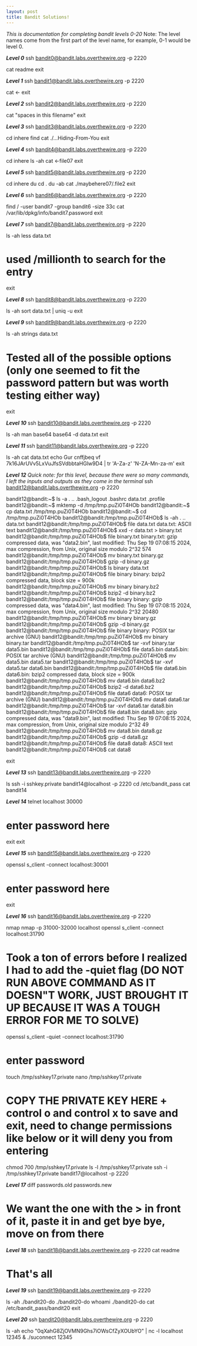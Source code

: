 ```yaml
---
layout: post
title: Bandit Solutions!
---
```

*This is documentation for completing bandit levels 0-20*
Note: The level names come from the first part of the level name, for example, 0-1 would be level 0.

***Level 0*** 
ssh bandit0@bandit.labs.overthewire.org -p 2220

cat readme
exit

***Level 1*** 
ssh bandit1@bandit.labs.overthewire.org -p 2220

cat <-
exit

***Level 2*** 
ssh bandit2@bandit.labs.overthewire.org -p 2220

cat "spaces in this filename"
exit

***Level 3*** 
ssh bandit3@bandit.labs.overthewire.org -p 2220

cd inhere
find
cat ./...Hiding-From-You
exit

***Level 4*** 
ssh bandit4@bandit.labs.overthewire.org -p 2220

cd inhere
ls -ah
cat <-file07
exit

***Level 5*** 
ssh bandit5@bandit.labs.overthewire.org -p 2220

cd inhere
du
cd .
du -ab
cat ./maybehere07/.file2
exit

***Level 6*** 
ssh bandit6@bandit.labs.overthewire.org -p 2220

find / -user bandit7 -group bandit6 -size 33c
cat /var/lib/dpkg/info/bandit7.password
exit

***Level 7*** 
ssh bandit7@bandit.labs.overthewire.org -p 2220

ls -ah
less data.txt
# used /millionth to search for the entry
exit

***Level 8*** 
ssh bandit8@bandit.labs.overthewire.org -p 2220  

ls -ah
sort data.txt | uniq -u
exit

***Level 9*** 
ssh bandit9@bandit.labs.overthewire.org -p 2220  

ls -ah
strings data.txt
# Tested all of the possible options (only one seemed to fit the password pattern but was worth testing either way)
exit

***Level 10*** 
ssh bandit10@bandit.labs.overthewire.org -p 2220

ls -ah
man base64
base64 -d data.txt
exit

***Level 11*** 
ssh bandit11@bandit.labs.overthewire.org -p 2220

ls -ah
cat data.txt
echo Gur cnffjbeq vf 7k16JArUVv5LxVuJfsSVdbbtaHGlw9D4 | tr 'A-Za-z' 'N-ZA-Mn-za-m'
exit

***Level 12***
*Quick note: for this level, because there were so many commands, I left the inputs and outputs as they come in the terminal*
ssh bandit12@bandit.labs.overthewire.org -p 2220

bandit12@bandit:~$ ls -a
.  ..  .bash_logout  .bashrc  data.txt  .profile
bandit12@bandit:~$ mktemp -d
/tmp/tmp.puZi0T4HOb
bandit12@bandit:~$ cp data.txt /tmp/tmp.puZi0T4HOb
bandit12@bandit:~$ cd /tmp/tmp.puZi0T4HOb
bandit12@bandit:/tmp/tmp.puZi0T4HOb$ ls -ah
.  ..  data.txt
bandit12@bandit:/tmp/tmp.puZi0T4HOb$ file data.txt
data.txt: ASCII text
bandit12@bandit:/tmp/tmp.puZi0T4HOb$ xxd -r data.txt > binary.txt
bandit12@bandit:/tmp/tmp.puZi0T4HOb$ file binary.txt
binary.txt: gzip compressed data, was "data2.bin", last modified: Thu Sep 19 07:08:15 2024, max compression, from Unix, original size modulo 2^32 574
bandit12@bandit:/tmp/tmp.puZi0T4HOb$ mv binary.txt binary.gz
bandit12@bandit:/tmp/tmp.puZi0T4HOb$ gzip -d binary.gz
bandit12@bandit:/tmp/tmp.puZi0T4HOb$ ls 
binary  data.txt
bandit12@bandit:/tmp/tmp.puZi0T4HOb$ file binary
binary: bzip2 compressed data, block size = 900k
bandit12@bandit:/tmp/tmp.puZi0T4HOb$ mv binary binary.bz2
bandit12@bandit:/tmp/tmp.puZi0T4HOb$ bzip2 -d binary.bz2
bandit12@bandit:/tmp/tmp.puZi0T4HOb$ file binary
binary: gzip compressed data, was "data4.bin", last modified: Thu Sep 19 07:08:15 2024, max compression, from Unix, original size modulo 2^32 20480
bandit12@bandit:/tmp/tmp.puZi0T4HOb$ mv binary binary.gz
bandit12@bandit:/tmp/tmp.puZi0T4HOb$ gzip -d binary.gz
bandit12@bandit:/tmp/tmp.puZi0T4HOb$ file binary
binary: POSIX tar archive (GNU)
bandit12@bandit:/tmp/tmp.puZi0T4HOb$ mv binary binary.tar
bandit12@bandit:/tmp/tmp.puZi0T4HOb$ tar -xvf binary.tar
data5.bin
bandit12@bandit:/tmp/tmp.puZi0T4HOb$ file data5.bin
data5.bin: POSIX tar archive (GNU)
bandit12@bandit:/tmp/tmp.puZi0T4HOb$ mv data5.bin data5.tar
bandit12@bandit:/tmp/tmp.puZi0T4HOb$ tar -xvf data5.tar
data6.bin
bandit12@bandit:/tmp/tmp.puZi0T4HOb$ file data6.bin
data6.bin: bzip2 compressed data, block size = 900k
bandit12@bandit:/tmp/tmp.puZi0T4HOb$ mv data6.bin data6.bz2
bandit12@bandit:/tmp/tmp.puZi0T4HOb$ bzip2 -d data6.bz2
bandit12@bandit:/tmp/tmp.puZi0T4HOb$ file data6
data6: POSIX tar archive (GNU)
bandit12@bandit:/tmp/tmp.puZi0T4HOb$ mv data6 data6.tar
bandit12@bandit:/tmp/tmp.puZi0T4HOb$ tar -xvf data6.tar
data8.bin
bandit12@bandit:/tmp/tmp.puZi0T4HOb$ file data8.bin
data8.bin: gzip compressed data, was "data9.bin", last modified: Thu Sep 19 07:08:15 2024, max compression, from Unix, original size modulo 2^32 49
bandit12@bandit:/tmp/tmp.puZi0T4HOb$ mv data8.bin data8.gz
bandit12@bandit:/tmp/tmp.puZi0T4HOb$ gzip -d data8.gz
bandit12@bandit:/tmp/tmp.puZi0T4HOb$ file data8
data8: ASCII text
bandit12@bandit:/tmp/tmp.puZi0T4HOb$ cat data8

exit

***Level 13*** 
ssh bandit13@bandit.labs.overthewire.org -p 2220

ls
ssh -i sshkey.private bandit14@localhost -p 2220
cd /etc/bandit_pass
cat bandit14

***Level 14*** 
telnet localhost 30000
# enter password here
exit
exit

***Level 15*** 
ssh bandit15@bandit.labs.overthewire.org -p 2220

openssl s_client -connect localhost:30001
# enter password here
exit

***Level 16*** 
ssh bandit16@bandit.labs.overthewire.org -p 2220

nmap
nmap -p 31000-32000 localhost
openssl s_client -connect localhost:31790 
# Took a ton of errors before I realized I had to add the -quiet flag (DO NOT RUN ABOVE COMMAND AS IT DOESN"T WORK, JUST BROUGHT IT UP BECAUSE IT WAS A TOUGH ERROR FOR ME TO SOLVE)
openssl s_client -quiet -connect localhost:31790
# enter password
touch /tmp/sshkey17.private
nano /tmp/sshkey17.private
# COPY THE PRIVATE KEY HERE + control o and control x to save and exit, need to change permissions like below or it will deny you from entering
chmod 700 /tmp/sshkey17.private
ls -l /tmp/sshkey17.private
ssh -i /tmp/sshkey17.private bandit17@localhost -p 2220

***Level 17*** 
diff passwords.old passwords.new
# We want the one with the > in front of it, paste it in and get bye bye, move on from there

***Level 18*** 
ssh bandit18@bandit.labs.overthewire.org -p 2220 cat readme
# That's all

***Level 19*** 
ssh bandit19@bandit.labs.overthewire.org -p 2220

ls -ah
./bandit20-do
./bandit20-do whoami
./bandit20-do cat /etc/bandit_pass/bandit20
exit

***Level 20*** 
ssh bandit20@bandit.labs.overthewire.org -p 2220

ls -ah
echo "0qXahG8ZjOVMN9Ghs7iOWsCfZyXOUbYO" | nc -l localhost 12345 &
./suconnect 12345
